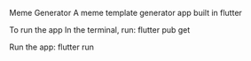 Meme Generator
A meme template generator app built in flutter

To run the app
In the terminal, run:
flutter pub get

Run the app:
flutter run
